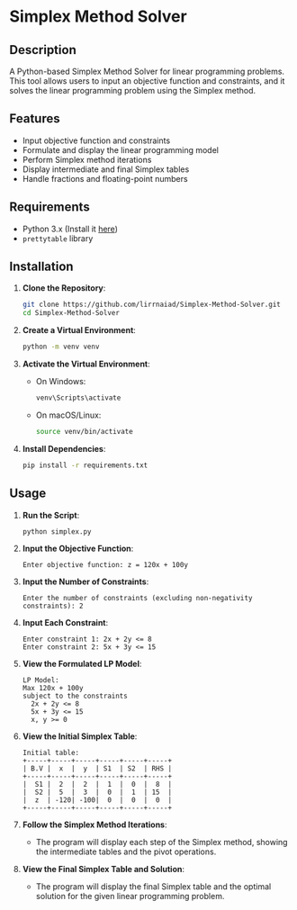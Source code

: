 # Simplex Method Solver

## Description
A Python-based Simplex Method Solver for linear programming problems. This tool allows users to input an objective function and constraints, and it solves the linear programming problem using the Simplex method.

## Features
- Input objective function and constraints
- Formulate and display the linear programming model
- Perform Simplex method iterations
- Display intermediate and final Simplex tables
- Handle fractions and floating-point numbers

## Requirements
- Python 3.x (Install it [here](https://www.python.org/downloads/))
- `prettytable` library

## Installation
1. **Clone the Repository**:
    ```sh
    git clone https://github.com/lirrnaiad/Simplex-Method-Solver.git
    cd Simplex-Method-Solver
    ```

2. **Create a Virtual Environment**:
    ```sh
    python -m venv venv
    ```

3. **Activate the Virtual Environment**:
    - On Windows:
        ```sh
        venv\Scripts\activate
        ```
    - On macOS/Linux:
        ```sh
        source venv/bin/activate
        ```

4. **Install Dependencies**:
    ```sh
    pip install -r requirements.txt
    ```

## Usage
1. **Run the Script**:
    ```sh
    python simplex.py
    ```

2. **Input the Objective Function**:
    ```
    Enter objective function: z = 120x + 100y
    ```

3. **Input the Number of Constraints**:
    ```
    Enter the number of constraints (excluding non-negativity constraints): 2
    ```

4. **Input Each Constraint**:
    ```
    Enter constraint 1: 2x + 2y <= 8
    Enter constraint 2: 5x + 3y <= 15
    ```

5. **View the Formulated LP Model**:
    ```
    LP Model:
    Max 120x + 100y
    subject to the constraints
      2x + 2y <= 8
      5x + 3y <= 15
      x, y >= 0
    ```

6. **View the Initial Simplex Table**:
    ```
    Initial table:
    +-----+-----+-----+-----+-----+-----+
    | B.V |  x  |  y  | S1  | S2  | RHS |
    +-----+-----+-----+-----+-----+-----+
    |  S1 |  2  |  2  |  1  |  0  |  8  |
    |  S2 |  5  |  3  |  0  |  1  | 15  |
    |  z  | -120| -100|  0  |  0  |  0  |
    +-----+-----+-----+-----+-----+-----+
    ```

7. **Follow the Simplex Method Iterations**:
    - The program will display each step of the Simplex method, showing the intermediate tables and the pivot operations.

8. **View the Final Simplex Table and Solution**:
    - The program will display the final Simplex table and the optimal solution for the given linear programming problem.

